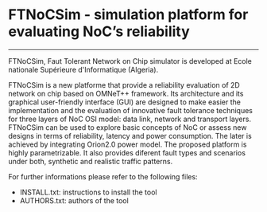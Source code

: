 # FTNoCSim - simulation platform for evaluating NoC’s reliability
****************************************************************************************************
FTNoCSim, Faut Tolerant Network on Chip simulator is developed at Ecole nationale Supérieure d'Informatique (Algeria).

FTNoCSim is a new platforme that provide a reliability evaluation of 2D network on chip based on OMNeT++ framework. Its architecture and its graphical user-friendly interface (GUI) are designed to make easier the implementation and the evaluation of innovative fault tolerance techniques for three layers of NoC OSI model: data link, network and transport layers.
FTNoCSim can be used to  explore basic concepts of NoC or assess new designs in terms of reliability, latency and power consumption. The later is achieved by integrating Orion2.0 power model. The proposed platform is highly parametrizable. It also provides diferent fault types and scenarios under both, synthetic and realistic traffic patterns.

For further informations please refer to the following files:
- INSTALL.txt: instructions to install the tool
- AUTHORS.txt: authors of the tool

